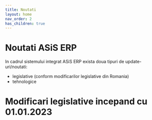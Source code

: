```yaml
---
title: Noutati
layout: home
nav_order: 2
has_children: true
---
```

# Noutati ASiS ERP

In cadrul sistemului integrat ASiS ERP exista doua tipuri de update-uri/noutati:
- legislative (conform modificarilor legislative din Romania)
- tehnologice

# Modificari legislative incepand cu 01.01.2023
